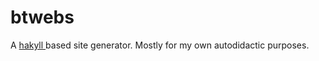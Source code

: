 btwebs
======

A [hakyll ][hakyll] based site generator. Mostly for my own autodidactic purposes.

[hakyll]: http://jaspervdj.be/hakyll/
